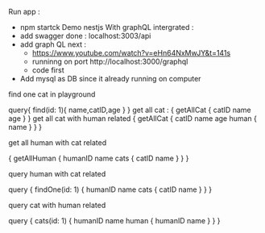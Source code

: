 Run app :
- npm startck
Demo nestjs With graphQL intergrated :
- add swagger done : localhost:3003/api
- add graph QL next : 
  - https://www.youtube.com/watch?v=eHn64NxMwJY&t=141s
  - runninng on port http://localhost:3000/graphql
  - code first
- Add mysql as DB since it already running on computer

find one cat in playground

  query{
    find(id: 1){
      name,catID,age 
    }
  }
get all cat :
  {
  getAllCat {
    catID
    name
    age
  }
}
get all cat with human related
{
  getAllCat {
    catID
    name
    age
    human {
      name
    }
  }
}

get all human with cat related

{
  getAllHuman {
    humanID
    name
    cats {
      catID
      name
    }
  }
}

query human with cat related

query {
  findOne(id: 1) {
    humanID
    name
    cats {
      catID
      name
    }
  }
}

query cat with human related

query {
  cats(id: 1) {
    humanID
    name
    human {
      humanID
      name
    }
  }
}
